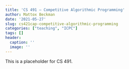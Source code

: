 ```yaml
---
title: 'CS 491 — Competitive Algorithmic Programming'
author: Mattox Beckman
date: '2021-05-27'
slug: cs421cap-competitive-algorithmic-programming
categories: ["teaching", "ICPC"]
tags: []
header:
  caption: ''
  image: ''
---
```


This is a placeholder for CS 491.

